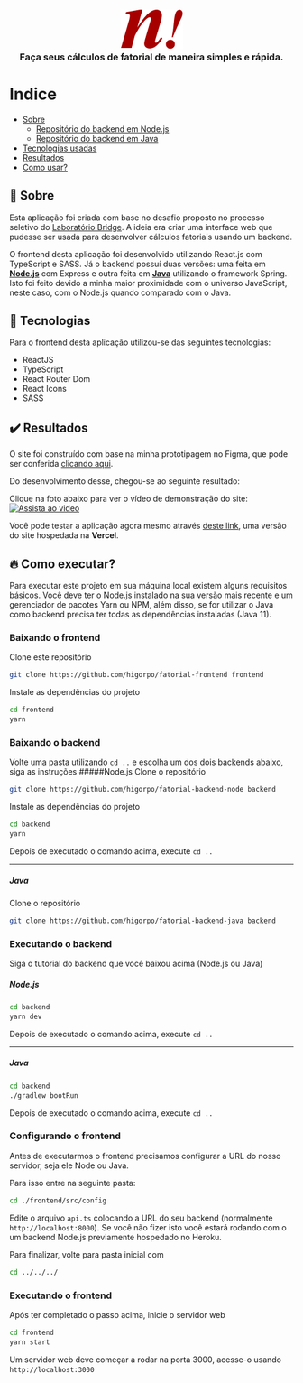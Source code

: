 <h3 align="center">
	<img src=".github/logo.png" alt="Fatorial Logo"/>
  <br/>
	<span>
		Faça seus cálculos de fatorial de maneira simples e rápida.
	</span>
</h3>

# Indice 
- [Sobre](#sobre)
    - [Repositório do backend em Node.js](https://github.com/higorpo/fatorial-backend-node)
    - [Repositório do backend em Java](https://github.com/higorpo/fatorial-backend-java)
- [Tecnologias usadas](#tecnologias)
- [Resultados](#resultados)
- [Como usar?](#comousar)

<a id="sobre"></a>
## :bookmark: Sobre
<p>
Esta aplicação foi criada com base no desafio proposto no processo seletivo do <a href="http://bridge.ufsc.br/" target="_blank">Laboratório Bridge</a>. A ideia era criar uma interface web que pudesse ser usada para desenvolver cálculos fatoriais usando um backend.
</p>
<p>
O frontend desta aplicação foi desenvolvido utilizando React.js com TypeScript e SASS. Já o backend possuí duas versões: uma feita em <a href="https://github.com/higorpo/fatorial-backend-node"><strong>Node.js</strong></a> com Express e outra feita em <a href="https://github.com/higorpo/fatorial-backend-java"><strong>Java</strong></a> utilizando o framework Spring. Isto foi feito devido a minha maior proximidade com o universo JavaScript, neste caso, com o Node.js quando comparado com o Java.
</p>

<a id="tecnologias"></a>
## :rocket: Tecnologias
<p>
Para o frontend desta aplicação utilizou-se das seguintes tecnologias:
</p>

- ReactJS
- TypeScript
- React Router Dom
- React Icons
- SASS

<a id="resultados"></a>
## :heavy_check_mark: Resultados
<p>
O site foi construído com base na minha prototipagem no Figma, que pode ser conferida <a href="" target="_blank">clicando aqui</a>.
</p>
<p>Do desenvolvimento desse, chegou-se ao seguinte resultado:</p>

Clique na foto abaixo para ver o vídeo de demonstração do site:
[![Assista ao video](https://lh6.googleusercontent.com/Q5lMf3oBeZ6QT5qX3Z4z9uYr5VgMcI8GMYY8Kh44N0Kz1QqLSG0l7-AYBqYNHwWj2N20BxLU-q6k0RAGJJwK=w1280-h720-k-rw-pd)](https://drive.google.com/file/d/1xHrablhJW5Jk2HBlKEkrrTGFNX5wgXO0/view)


<p>Você pode testar a aplicação agora mesmo através <a href="https://fatorial.vercel.app/" target="_blank">deste link</a>, uma versão do site hospedada na <b>Vercel</b>.</p>


<a id="comousar"></a>
## :fire: Como executar?
<p>Para executar este projeto em sua máquina local existem alguns requisitos básicos. Você deve ter o Node.js instalado na sua versão mais recente e um gerenciador de pacotes Yarn ou NPM, além disso, se for utilizar o Java como backend precisa ter todas as dependências instaladas (Java 11).</p>


### Baixando o frontend
Clone este repositório
```sh 
git clone https://github.com/higorpo/fatorial-frontend frontend
```

Instale as dependências do projeto
```sh 
cd frontend
yarn
```
### Baixando o backend
Volte uma pasta utilizando ```cd ..``` e escolha um dos dois backends abaixo, siga as instruções
#####Node.js
Clone o repositório
```sh 
git clone https://github.com/higorpo/fatorial-backend-node backend
```

Instale as dependências do projeto
```sh 
cd backend
yarn
```

Depois de executado o comando acima, execute ```cd ..```

---

##### Java

Clone o repositório
```sh 
git clone https://github.com/higorpo/fatorial-backend-java backend
```

### Executando o backend
Siga o tutorial do backend que você baixou acima (Node.js ou Java)

##### Node.js
```sh 
cd backend
yarn dev
```
Depois de executado o comando acima, execute ```cd ..```

---

##### Java

```sh 
cd backend
./gradlew bootRun
```
Depois de executado o comando acima, execute ```cd ..```

### Configurando o frontend
Antes de executarmos o frontend precisamos configurar a URL do nosso servidor, seja ele Node ou Java. 

Para isso entre na seguinte pasta:
```sh 
cd ./frontend/src/config
```
Edite o arquivo ```api.ts``` colocando a URL do seu backend (normalmente ```http://localhost:8000```). Se você não fizer isto você estará rodando com o um backend Node.js previamente hospedado no Heroku.

Para finalizar, volte para pasta inicial com
```sh 
cd ../../../
```
### Executando o frontend
Após ter completado o passo acima, inicie o servidor web
```sh 
cd frontend
yarn start
```
Um servidor web deve começar a rodar na porta 3000, acesse-o usando ```http://localhost:3000```